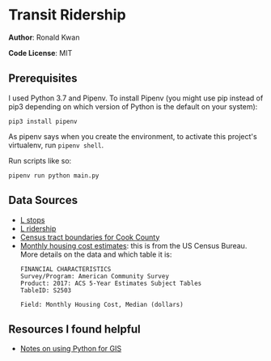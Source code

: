 # Transit Ridership

**Author**: Ronald Kwan

**Code License**: MIT

## Prerequisites

I used Python 3.7 and Pipenv. To install Pipenv (you might use pip instead of
pip3 depending on which version of Python is the default on your system):
```
pip3 install pipenv
```

As pipenv says when you create the environment, to activate this project's virtualenv,
run `pipenv shell`.

Run scripts like so:
```
pipenv run python main.py
```

## Data Sources

- [L stops](https://data.cityofchicago.org/Transportation/CTA-System-Information-List-of-L-Stops/8pix-ypme)
- [L ridership](https://data.cityofchicago.org/Transportation/CTA-Ridership-L-Station-Entries-Daily-Totals/5neh-572f)
- [Census tract boundaries for Cook County](https://www.census.gov/cgi-bin/geo/shapefiles/index.php?year=2010&layergroup=Census+Tracts)
- [Monthly housing cost
  estimates](https://data.census.gov/cedsci/table?q=&g=0500000US17031.140000&table=S2503&tid=ACSST5Y2017.S2503&t=Financial%20Characteristics&hidePreview=false&syear=2020&vintage=2017&layer=censustract&cid=S2503_C01_001E&mode=): this is from the US Census Bureau. More
  details on the data and which table it is:
  ```
  FINANCIAL CHARACTERISTICS
  Survey/Program: American Community Survey
  Product: 2017: ACS 5-Year Estimates Subject Tables
  TableID: S2503

  Field: Monthly Housing Cost, Median (dollars)
  ```

## Resources I found helpful

- [Notes on using Python for
  GIS](https://automating-gis-processes.github.io/CSC18/lessons/L4/point-in-polygon.html)
